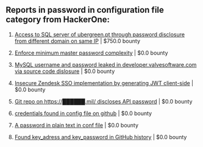 ## Reports in password in configuration file category from HackerOne:

1. [Access to SQL server of ubergreen.pt through password disclosure from different domain on same IP](https://hackerone.com/reports/439223) | $750.0 bounty

2. [Enforce minimum master password complexity](https://hackerone.com/reports/280282) | $0.0 bounty

3. [MySQL username and password leaked in developer.valvesoftware.com via source code dislosure](https://hackerone.com/reports/291057) | $0.0 bounty

4. [Insecure Zendesk SSO implementation by generating JWT client-side](https://hackerone.com/reports/638635) | $0.0 bounty

5. [Git repo on https://██████.mil/ discloses API password](https://hackerone.com/reports/765825) | $0.0 bounty

6. [credentials found in config file on github](https://hackerone.com/reports/1134060) | $0.0 bounty

7. [A password in plain text in conf file](https://hackerone.com/reports/1188188) | $0.0 bounty

8. [Found key_adress and key_password in GitHub history](https://hackerone.com/reports/1188982) | $0.0 bounty

